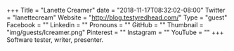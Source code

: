 +++
Title = "Lanette Creamer"
date = "2018-11-17T08:32:02-08:00"
Twitter = "lanettecream"
Website = "http://blog.testyredhead.com/"
Type = "guest"
Facebook = ""
Linkedin = ""
Pronouns = ""
GitHub = ""
Thumbnail = "img/guests/lcreamer.png"
Pinterest = ""
Instagram = ""
YouTube = ""
+++
Software tester, writer, presenter.
